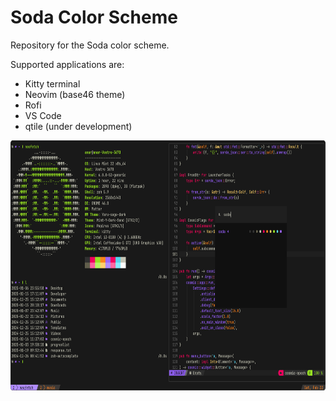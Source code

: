 # Soda Color Scheme

Repository for the Soda color scheme.

Supported applications are:

- Kitty terminal
- Neovim (base46 theme)
- Rofi
- VS Code
- qtile (under development)

<img height=400px src="screenshot.png" />
